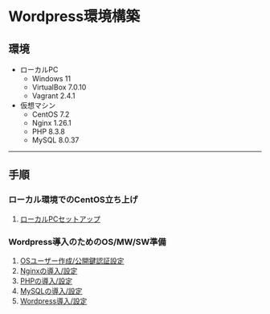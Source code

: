 # Wordpress環境構築

## 環境
- ローカルPC
  - Windows 11
  - VirtualBox 7.0.10
  - Vagrant 2.4.1
- 仮想マシン
  - CentOS 7.2
  - Nginx 1.26.1
  - PHP 8.3.8
  - MySQL 8.0.37
---

## 手順

### ローカル環境でのCentOS立ち上げ
1. [ローカルPCセットアップ](./docs/1_vagrant-setting.md)

### Wordpress導入のためのOS/MW/SW準備
1. [OSユーザー作成/公開鍵認証設定](./docs/2-1_ssh-setting.md)
2. [Nginxの導入/設定](./docs/2-2_nginx-setting.md)
3. [PHPの導入/設定](./docs/2-3_php-setting.md)
4. [MySQLの導入/設定](./docs/2-4_mysql-setting.md)
5. [Wordpress導入/設定](./docs/2-5_wordpress-setting.md)